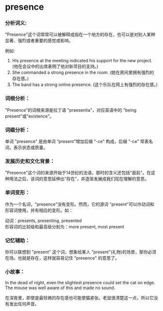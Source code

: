 # presence

### 分析词义:

  

"Presence"这个词常常可以被解释成指在一个地方的存在，也可以是对别人某种显著、强烈或者重要的感觉或影响。

  

例如:

  

1.  His presence at the meeting indicated his support for the new project. (他在会议中的出席表明了他对新项目的支持。)
2.  She commanded a strong presence in the room. (她在房间里拥有强烈的存在感。)
3.  The band has a strong online presence. (这个乐队在网上有强烈的存在感。)

  

### 词根分析：

  

"Presence"的词根来源是拉丁语 "praesentia"，对应英语中的 "being present"或"existence"。

  

### 词缀分析：

  

单词 "presence" 是由单词 “present”增加后缀 "-ce" 构成，后缀 "-ce" 常表名词，表示状态或质量。

  

### 发展历史和文化背景：

  

"Presence"这个词的来源开始于14世纪的法语，那时的含义还包括"面前"。在这种用法之后，该词的意思延伸出“存在”，并逐渐发展成我们现在理解的意思。

  

### 单词变形：

  

作为一个名词，"presence"没有变形。然而，它的源词 "present"可以作动词和形容词使用，并有相应的变形。如：

  

动词：presents, presenting, presented  
形容词的比较级和最高级分别为：more present, most present

  

### 记忆辅助：

  

你可以联想到 "present" 这个词，想象给某人 "present"(礼物)的场景，那你必须在场，也就是存在，这样就容易记住 "presence" 的意思了。

  

### 小故事：

  

In the dead of night, even the slightest presence could set the cat on edge. The mouse was well aware of this and made no sound.

  

在深夜里，即使是最轻微的存在感也可能使猫紧张。老鼠很清楚这一点，所以它没有发出任何声音。

